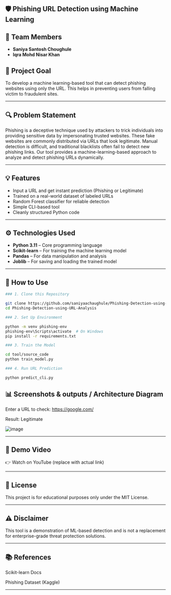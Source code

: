 ## 🛡️ Phishing URL Detection using Machine Learning

## 👥 Team Members
- **Saniya Santosh Choughule**
- **Iqra Mohd Nisar Khan**

## 🧠 Project Goal
To develop a machine learning-based tool that can detect phishing websites using only the URL. This helps in preventing users from falling victim to fraudulent sites.

---

## 🔍 Problem Statement

Phishing is a deceptive technique used by attackers to trick individuals into providing sensitive data by impersonating trusted websites. These fake websites are commonly distributed via URLs that look legitimate. Manual detection is difficult, and traditional blacklists often fail to detect new phishing links. Our tool provides a machine-learning-based approach to analyze and detect phishing URLs dynamically.

---

## 💡 Features

- Input a URL and get instant prediction (Phishing or Legitimate)
- Trained on a real-world dataset of labeled URLs
- Random Forest classifier for reliable detection
- Simple CLI-based tool
- Cleanly structured Python code

---

## ⚙️ Technologies Used

- **Python 3.11** – Core programming language
- **Scikit-learn** – For training the machine learning model
- **Pandas** – For data manipulation and analysis
- **Joblib** – For saving and loading the trained model

---
## 🧪 How to Use
```bash
### 1. Clone this Repository

git clone https://github.com/saniyaachaughule/Phishing-Detection-using-URL-Analysis
cd Phishing-Detection-using-URL-Analysis

### 2. Set Up Environment

python -m venv phishing-env
phishing-env\Scripts\activate  # On Windows
pip install -r requirements.txt

### 3. Train the Model

cd tool/source_code
python train_model.py

### 4. Run URL Prediction

python predict_cli.py
```

## 📊 Screenshots & outputs / Architecture Diagram

Enter a URL to check: https://google.com/

Result: Legitimate

![image](https://github.com/user-attachments/assets/8bb42e88-126b-46b5-9b94-a8d376c5bbc1)

---

## 🎥 Demo Video
👉 Watch on YouTube (replace with actual link)

---

## 📄 License
This project is for educational purposes only under the MIT License.

---

## ⚠️ Disclaimer
This tool is a demonstration of ML-based detection and is not a replacement for enterprise-grade threat protection solutions.

---

## 📚 References
Scikit-learn Docs

Phishing Dataset (Kaggle)

---
